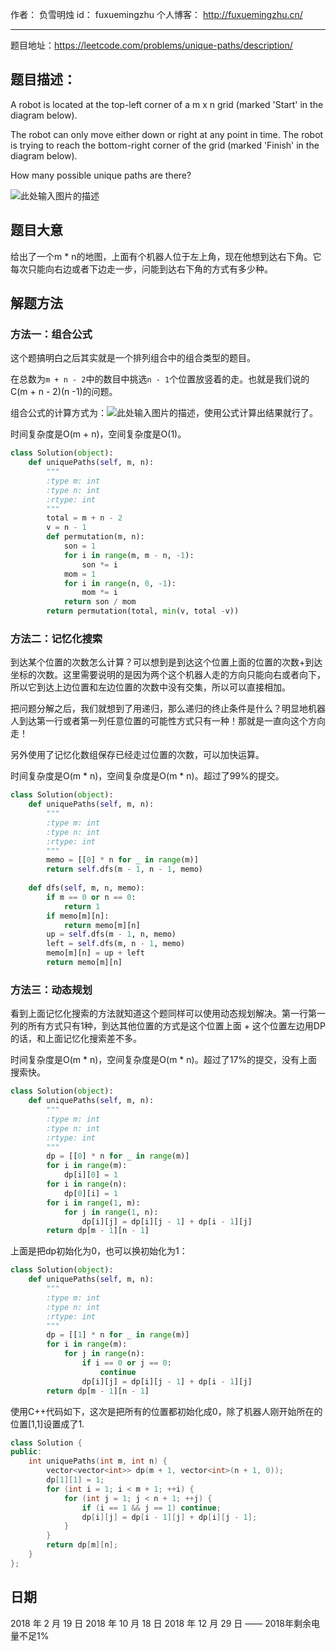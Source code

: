 
作者： 		负雪明烛 
id：				fuxuemingzhu
个人博客：	http://fuxuemingzhu.cn/

---

题目地址：https://leetcode.com/problems/unique-paths/description/


## 题目描述：

A robot is located at the top-left corner of a m x n grid (marked 'Start' in the diagram below).

The robot can only move either down or right at any point in time. The robot is trying to reach the bottom-right corner of the grid (marked 'Finish' in the diagram below).

How many possible unique paths are there?

![此处输入图片的描述][1]

## 题目大意

给出了一个m * n的地图，上面有个机器人位于左上角，现在他想到达右下角。它每次只能向右边或者下边走一步，问能到达右下角的方式有多少种。

## 解题方法

### 方法一：组合公式

这个题搞明白之后其实就是一个排列组合中的组合类型的题目。

在总数为``m + n - 2``中的数目中挑选``n - 1``个位置放竖着的走。也就是我们说的C(m + n - 2)(n -1)的问题。

组合公式的计算方式为：![此处输入图片的描述][2]，使用公式计算出结果就行了。

时间复杂度是O(m + n)，空间复杂度是O(1)。

```python
class Solution(object):
    def uniquePaths(self, m, n):
        """
        :type m: int
        :type n: int
        :rtype: int
        """
        total = m + n - 2
        v = n - 1
        def permutation(m, n):
            son = 1
            for i in range(m, m - n, -1):
                son *= i
            mom = 1
            for i in range(n, 0, -1):
                mom *= i
            return son / mom
        return permutation(total, min(v, total -v))
```

### 方法二：记忆化搜索

到达某个位置的次数怎么计算？可以想到是到达这个位置上面的位置的次数+到达坐标的次数。这里需要说明的是因为两个这个机器人走的方向只能向右或者向下，所以它到达上边位置和左边位置的次数中没有交集，所以可以直接相加。

把问题分解之后，我们就想到了用递归，那么递归的终止条件是什么？明显地机器人到达第一行或者第一列任意位置的可能性方式只有一种！那就是一直向这个方向走！

另外使用了记忆化数组保存已经走过位置的次数，可以加快运算。

时间复杂度是O(m * n)，空间复杂度是O(m * n)。超过了99%的提交。

```python
class Solution(object):
    def uniquePaths(self, m, n):
        """
        :type m: int
        :type n: int
        :rtype: int
        """
        memo = [[0] * n for _ in range(m)]
        return self.dfs(m - 1, n - 1, memo)
        
    def dfs(self, m, n, memo):
        if m == 0 or n == 0:
            return 1
        if memo[m][n]:
            return memo[m][n]
        up = self.dfs(m - 1, n, memo)
        left = self.dfs(m, n - 1, memo)
        memo[m][n] = up + left
        return memo[m][n]
```

### 方法三：动态规划

看到上面记忆化搜索的方法就知道这个题同样可以使用动态规划解决。第一行第一列的所有方式只有1种，到达其他位置的方式是这个位置上面 + 这个位置左边用DP的话，和上面记忆化搜索差不多。

时间复杂度是O(m * n)，空间复杂度是O(m * n)。超过了17%的提交，没有上面搜索快。

```python
class Solution(object):
    def uniquePaths(self, m, n):
        """
        :type m: int
        :type n: int
        :rtype: int
        """
        dp = [[0] * n for _ in range(m)]
        for i in range(m):
            dp[i][0] = 1
        for i in range(n):
            dp[0][i] = 1
        for i in range(1, m):
            for j in range(1, n):
                dp[i][j] = dp[i][j - 1] + dp[i - 1][j]
        return dp[m - 1][n - 1]
```

上面是把dp初始化为0，也可以换初始化为1：

```python
class Solution(object):
    def uniquePaths(self, m, n):
        """
        :type m: int
        :type n: int
        :rtype: int
        """
        dp = [[1] * n for _ in range(m)]
        for i in range(m):
            for j in range(n):
                if i == 0 or j == 0:
                    continue
                dp[i][j] = dp[i][j - 1] + dp[i - 1][j]
        return dp[m - 1][n - 1]
```

使用C++代码如下，这次是把所有的位置都初始化成0，除了机器人刚开始所在的位置[1,1]设置成了1.

```cpp
class Solution {
public:
    int uniquePaths(int m, int n) {
        vector<vector<int>> dp(m + 1, vector<int>(n + 1, 0));
        dp[1][1] = 1;
        for (int i = 1; i < m + 1; ++i) {
            for (int j = 1; j < n + 1; ++j) {
                if (i == 1 && j == 1) continue;
                dp[i][j] = dp[i - 1][j] + dp[i][j - 1];
            }
        }
        return dp[m][n];
    }
};
```



## 日期

2018 年 2 月 19 日 
2018 年 10 月 18 日 
2018 年 12 月 29 日 —— 2018年剩余电量不足1%

  [1]: https://leetcode.com/static/images/problemset/robot_maze.png
  [2]: https://gss3.bdstatic.com/-Po3dSag_xI4khGkpoWK1HF6hhy/baike/s=162/sign=f68c65f4b5b7d0a27fc9009bf9ee760d/5d6034a85edf8db190ab75220e23dd54574e74ea.jpg
